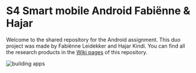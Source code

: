 # S4 Smart mobile Android Fabiënne & Hajar

Welcome to the shared repository for the Android assignment. This duo project was made by Fabiënne Leidekker and Hajar Kindi. You can find all the research products in the [Wiki pages](https://git.fhict.nl/I481376/s4-smart-mobile-android/-/wikis/home) of this repository.

![building apps](https://i.gifer.com/1iDe.gif)
